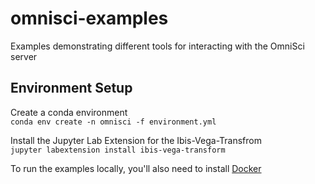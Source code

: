 # omnisci-examples
Examples demonstrating different tools for interacting with the OmniSci server

## Environment Setup
Create a conda environment  
`conda env create -n omnisci -f environment.yml`  
  
Install the Jupyter Lab Extension for the Ibis-Vega-Transfrom  
`jupyter labextension install ibis-vega-transform`

To run the examples locally, you'll also need to install [Docker](https://docs.docker.com/get-docker/)
